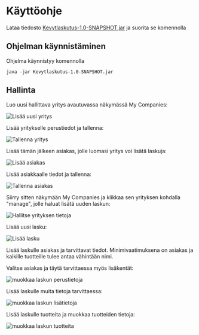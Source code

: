 # Käyttöohje

Lataa tiedosto [Kevytlaskutus-1.0-SNAPSHOT.jar](https://github.com/ilkkamaksy/ot-harjoitustyo/releases/download/loppupalautus/Kevytlaskutus-1.0-SNAPSHOT.jar) ja suorita se komennolla

## Ohjelman käynnistäminen

Ohjelma käynnistyy komennolla

```
java -jar Kevytlaskutus-1.0-SNAPSHOT.jar
```

## Hallinta

Luo uusi hallittava yritys avautuvassa näkymässä My Companies:

![Lisää uusi yritys](ohje-dashboard-add.jpg)

Lisää yritykselle perustiedot ja tallenna:

![Tallenna yritys](ohje-company-save.jpg)

Lisää tämän jälkeen asiakas, jolle luomasi yritys voi lisätä laskuja:

![Lisää asiakas](ohje-add-asiakas.jpg)

Lisää asiakkaalle tiedot ja tallenna:

![Tallenna asiakas](ohje-tallenna-asiakas.jpg)

Siirry sitten näkymään My Companies ja klikkaa sen yrityksen kohdalla "manage", jolle haluat lisätä uuden laskun:

![Hallitse yrityksen tietoja](ohje-manage-company.jpg)

Lisää uusi lasku:

![Lisää lasku](ohje-add-invoice.jpg)

Lisää laskulle asiakas ja tarvittavat tiedot. Minimivaatimuksena on asiakas ja kaikille tuotteille tulee antaa vähintään nimi.

Valitse asiakas ja täytä tarvittaessa myös lisäkentät:

![muokkaa laskun perustietoja](ohje-invoice-1.jpg)

Lisää laskulle muita tietoja tarvittaessa:

![muokkaa laskun lisätietoja](ohje-invoice-2.jpg)

Lisää laskulle tuotteita ja muokkaa tuotteiden tietoja:

![muokkaa laskun tuotteita](ohje-invoice-3.jpg)